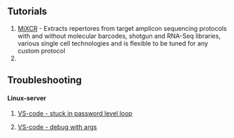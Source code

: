 ## Tutorials ##

1. [MiXCR](/Tutorials%20&%20Troubleshooting/Tutorials/mixcr_manual.md) - Extracts repertores from target amplicon sequencing protocols with and without molecular barcodes, 
shotgun and RNA-Seq libraries, various single cell technologies and is flexible to be tuned for any custom protocol
2. 

## Troubleshooting ###

#### Linux-server
1. [VS-code - stuck in password level loop](Scripts/Stuck_Password_Issue_in_VS_Code.md)

2. [VS-code - debug with args](Scripts/Debug_With_Args_in_VS_Code.md)
